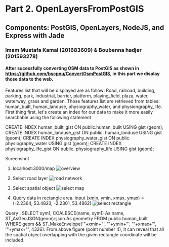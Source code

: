 # Part 2. OpenLayersFromPostGIS
## Components: PostGIS, OpenLayers, NodeJS, and Express with Jade
### Imam Mustafa Kamal (201683609) & Boubenna hadjer (201593278)

#### After sucessfully converting OSM data to PostGIS as shown in https://github.com/bscpnu/ConvertOsmPostGIS, in this part we display those data to the web. 

Features list that will be displayed are as follow:
Road, railroad, building, parking, park, industrial, barrier, platform, playing_field, plaza, water, waterway, grass and garden. Those features list are retrieved from tables: human_built, human_landuse, physiography_water, and physiongraphy_life.
First thing first, let's create an index for our data to make it more easily searchable using the following statement

CREATE INDEX human_built_gist ON public.human_built USING gist (geom);
CREATE INDEX human_landuse_gist ON public. human_landuse USING gist (geom);
CREATE INDEX physiography_water_gist ON public. physiography_water USING gist (geom);
CREATE INDEX physiography_life_gist ON public. physiography_life USING gist (geom);

Screenshot
1. localhost:3000/map
![overview](https://user-images.githubusercontent.com/29518994/27261767-c2bc8fca-5484-11e7-8269-6c0156540efe.png)

2. Select road layer
![road network](https://user-images.githubusercontent.com/29518994/27261789-2d7fc4c6-5485-11e7-9ea8-76d4080a04da.png)

3. Select spatial object
![select map](https://user-images.githubusercontent.com/29518994/27261800-55b71d86-5485-11e7-8adb-b4a701fbad3f.png)

4. Query data in rectangle area. input (xmin, ymin, xmax, ymax) = (-2.2364, 53.4823, -2.2301, 53.4862)
![select rectangle](https://user-images.githubusercontent.com/29518994/27261816-8f46dcb2-5485-11e7-8586-1e2b06ef09ea.png)

Query : SELECT sym1, COALESCE(name, sym1) As name, ST_AsGeoJSON(geom)::json As geometry FROM public.human_built WHERE geom && ST_MakeEnvelope(\'"+xmin+"\', \'"+ymin+"\', \'"+xmax+"\', \'"+ymax+"\', 4326).
From above figure (point number 4), it can reveal that all the spatial object overlapping with the given rectangle coordinate will be included.

